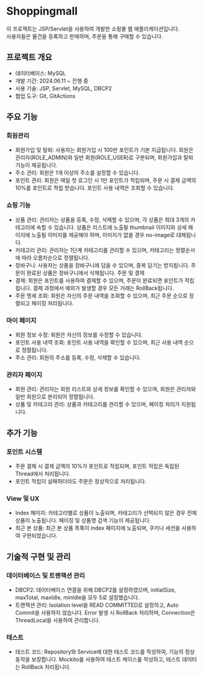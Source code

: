 # Shoppingmall

이 프로젝트는 JSP/Servlet을 사용하여 개발한 쇼핑몰 웹 애플리케이션입니다.<br/>
사용자들은 물건을 등록하고 판매하며, 주문을 통해 구매할 수 있습니다.

## 프로젝트 개요
- 데이터베이스: MySQL
- 개발 기간: 2024.06.11 ~ 진행 중
- 사용 기술: JSP, Servlet, MySQL, DBCP2
- 협업 도구: Git, GitActions

## 주요 기능
### 회원관리
- 회원가입 및 탈퇴: 사용자는 회원가입 시 100만 포인트가 기본 지급됩니다. 회원은 관리자(ROLE_ADMIN)와 일반 회원(ROLE_USER)로 구분되며, 회원가입과 탈퇴 기능이 제공됩니다.
- 주소 관리: 회원은 1개 이상의 주소를 설정할 수 있습니다.
- 포인트 관리: 회원은 매일 첫 로그인 시 1만 포인트가 적립되며, 주문 시 결제 금액의 10%를 포인트로 적립 받습니다. 포인트 사용 내역은 조회할 수 있습니다.

### 쇼핑 기능
- 상품 관리: 관리자는 상품을 등록, 수정, 삭제할 수 있으며, 각 상품은 최대 3개의 카테고리에 속할 수 있습니다. 상품은 리스트에 노출될 thumbnail 이미지와 상세 페이지에 노출될 이미지를 제공해야 하며, 이미지가 없을 경우 no-image로 대체됩니다.
- 카테고리 관리: 관리자는 1단계 카테고리를 관리할 수 있으며, 카테고리는 정렬순서에 따라 오름차순으로 정렬됩니다.
- 장바구니: 사용자는 상품을 장바구니에 담을 수 있으며, 중복 담기는 방지됩니다. 주문이 완료된 상품은 장바구니에서 삭제됩니다.
주문 및 결제
- 결제: 회원은 포인트를 사용하여 결제할 수 있으며, 주문이 완료되면 포인트가 적립됩니다. 결제 과정에서 예외가 발생할 경우 모든 거래는 RollBack됩니다.
- 주문 명세 조회: 회원은 자신의 주문 내역을 조회할 수 있으며, 최근 주문 순으로 정렬되고 페이징 처리됩니다.

### 마이 페이지
- 회원 정보 수정: 회원은 자신의 정보를 수정할 수 있습니다.
- 포인트 사용 내역 조회: 포인트 사용 내역을 확인할 수 있으며, 최근 사용 내역 순으로 정렬됩니다.
- 주소 관리: 회원의 주소를 등록, 수정, 삭제할 수 있습니다.

### 관리자 페이지
- 회원 관리: 관리자는 회원 리스트와 상세 정보를 확인할 수 있으며, 회원은 관리자와 일반 회원으로 분리되어 정렬됩니다.
- 상품 및 카테고리 관리: 상품과 카테고리를 관리할 수 있으며, 페이징 처리가 지원됩니다.

## 추가 기능
### 포인트 시스템
- 주문 결제 시 결제 금액의 10%가 포인트로 적립되며, 포인트 적립은 독립된 Thread에서 처리됩니다.
- 포인트 적립이 실패하더라도 주문은 정상적으로 처리됩니다.

### View 및 UX
- Index 페이지: 카테고리별로 상품이 노출되며, 카테고리가 선택되지 않은 경우 전체 상품이 노출됩니다. 페이징 및 상품명 검색 기능이 제공됩니다.
- 최근 본 상품: 최근 본 상품 목록이 index 페이지에 노출되며, 쿠키나 세션을 사용하여 구현되었습니다.

## 기술적 구현 및 관리
### 데이터베이스 및 트랜잭션 관리
- DBCP2: 데이터베이스 연결을 위해 DBCP2를 설정하였으며, initialSize, maxTotal, maxIdle, minIdle을 모두 5로 설정했습니다.
- 트랜잭션 관리: Isolation level을 READ COMMITTED로 설정하고, Auto Commit을 사용하지 않습니다. Error 발생 시 RollBack 처리하며, Connection은 ThreadLocal을 사용하여 관리합니다.

### 테스트
- 테스트 코드: Repository와 Service에 대한 테스트 코드를 작성하여, 기능의 정상 동작을 보장합니다. Mockito를 사용하여 테스트 케이스를 작성하고, 테스트 데이터는 RollBack 처리됩니다.
